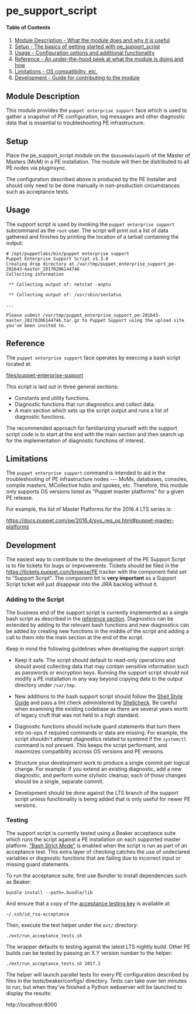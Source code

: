 # pe_support_script

#### Table of Contents

1. [Module Description - What the module does and why it is useful](#module-description)
2. [Setup - The basics of getting started with pe_support_script](#setup)
3. [Usage - Configuration options and additional functionality](#usage)
4. [Reference - An under-the-hood peek at what the module is doing and how](#reference)
5. [Limitations - OS compatibility, etc.](#limitations)
6. [Development - Guide for contributing to the module](#development)


## Module Description

This module provides the `puppet enterprise support` face which is used
to gather a snapshot of PE configuration, log messages and other diagnostic
data that is essential to troubleshooting PE infrastructure.


## Setup

Place the pe_support_script module on the `$basemodulepath` of the
Master of Masters (MoM) in a PE installation. The module will then
be distributed to all PE nodes via pluginsync.

The configuration described above is produced by the PE Installer and
should only need to be done manually in non-production circumstances
such as acceptance tests.


## Usage

The support script is used by invoking the `puppet enterprise support`
subcommand as the `root` user. The script will print out a list of
data gathered and finishes by printing the location of a tarball
containing the output:

```
# /opt/puppetlabs/bin/puppet enterprise support
Puppet Enterprise Support Script v1.3.0
Creating drop directory at /var/tmp/puppet_enterprise_support_pe-201643-master_20170206144746
Collecting information

 ** Collecting output of: netstat -anptu

 ** Collecting output of: /usr/sbin/sestatus

...

Please submit /var/tmp/puppet_enterprise_support_pe-201643-master_20170206144746.tar.gz to Puppet Support using the upload site you've been invited to.
```


## Reference

The `puppet enterprise support` face operates by execcing a bash script
located at:

 [files/puppet-enterprise-support](files/puppet-enterprise-support)

This script is laid out in three general sections:

  - Constants and utility functions.
  - Diagnostic functions that run diagnostics and collect data.
  - A main section which sets up the script output and runs a
    list of diagnostic functions.

The recommended approach for familiarizing yourself with the support
script code is to start at the end with the main section and then
search up for the implementation of diagnostic functions of interest.


## Limitations

The `puppet enterprise support` command is intended to aid in the
troubleshooting of PE infrastructure nodes --- MoMs, databases, consoles,
compile masters, MCollective hubs and spokes, etc. Therefore, this module
only supports OS versions listed as "Puppet master platforms" for a
given PE release.

For example, the list of Master Platforms for the 2016.4 LTS series is:

https://docs.puppet.com/pe/2016.4/sys_req_os.html#puppet-master-platforms


## Development

The easiest way to contribute to the development of the PE Support Script
is to file tickets for bugs or improvements. Tickets should be filed
in the https://tickets.puppet.com/browse/PE tracker with the component
field set to "Support Script". The component bit is **very important** as
a Support Script ticket will just disappear into the JIRA backlog without it.

### Adding to the Script

The business end of the support script is currently implemented as a single
bash script as described in the [reference section](#reference). Diagnostics
can be extended by adding to the relevant bash functions and new diagnostics
can be added by creating new functions in the middle of the script and
adding a call to them into the main section at the end of the script.

Keep in mind the following guidelines when developing the support script:

  - Keep it safe. The script should default to read-only operations and
    should avoid collecting data that may contain sensitive information
    such as passwords or encryption keys. Running the support script
    should not modify a PE installation in any way beyond copying data
    to the output directory under `/var/tmp`.

  - New additions to the bash support script should follow the
    [Shell Style Guide][shell-guide] and pass a lint check administered by
    [Shellcheck][shellcheck]. Be careful when examining the existing codebase
    as there are several years worth of legacy cruft that was not held to
    a high standard.

  - Diagnostic functions should include guard statements that turn them
    into no-ops if required commands or data are missing. For example, the
    script shouldn't attempt diagnostics related to systemd if the `systemctl`
    command is not present. This keeps the script performant, and maximizes
    compatiblity accross OS versions and PE versions.

  - Structure your development work to produce a single commit per logical
    change. For example: if you extend an existing diagnostic, add a new
    diagnostic, and perform some stylistic cleanup; each of those changes
    should be a single, separate commit.

  - Development should be done against the LTS branch of the support script
    unless functionality is being added that is only useful for newer PE
    versions.

[shell-guide]: https://google.github.io/styleguide/shell.xml
[shellcheck]: https://www.shellcheck.net/

### Testing

The support script is currently tested using a Beaker acceptance suite
which runs the script against a PE installation on each supported master
platform. ["Bash Strict Mode"][strict-mode] is enabled when the script is
run as part of an acceptance test. This extra layer of checking catches
the use of undeclared variables or diagnostic functions that are failing
due to incorrect input or missing guard statements.

To run the acceptance suite, first use Bundler to install dependencies
such as Beaker:

    bundle install --path=.bundle/lib

And ensure that a copy of the [acceptance testing key][acceptance-key]
is available at:

    ~/.ssh/id_rsa-acceptance

Then, execute the test helper under the `ext/` directory:

    ./ext/run_acceptance_tests.sh

The wrapper defaults to testing against the latest LTS nightly build.
Other PE builds can be tested by passing an X.Y version number to the helper:

    ./ext/run_acceptance_tests.sh 2017.2

The helper will launch parallel tests for every PE configuration described
by files in the tests/beaker/configs/ directory. Tests can take over ten
minutes to run, but when they've finished a Python webserver will be launched
to display the results:

  http://localhost:8000

[strict-mode]: http://redsymbol.net/articles/unofficial-bash-strict-mode/
[acceptance-key]: https://confluence.puppetlabs.com/display/QE/SSH+access+to+vmpooler+VMs
